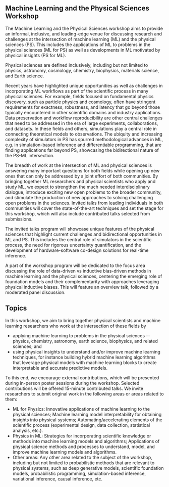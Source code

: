 ## Machine Learning and the Physical Sciences Workshop

The Machine Learning and the Physical Sciences workshop aims to provide an informal, inclusive, and leading-edge venue for discussing research and challenges at the intersection of machine learning (ML) and the physical sciences (PS). This includes the applications of ML to problems in the physical sciences (ML for PS) as well as developments in ML motivated by physical insights (PS for ML).

Physical sciences are defined inclusively, including but not limited to physics, astronomy, cosmology, chemistry, biophysics, materials science, and Earth science.

Recent years have highlighted unique opportunities as well as challenges in incorporating ML workflows as part of the scientific process in many physical sciences. For example, fields focused on fundamental physics discovery, such as particle physics and cosmology, often have stringent requirements for exactness, robustness, and latency that go beyond those typically encountered in other scientific domains and industry applications. Data preservation and workflow reproducibility are other central challenges that need to be addressed in the era of large experiments, collaborations, and datasets. In these fields and others, simulations play a central role in connecting theoretical models to observations. The ubiquity and increasing complexity of simulators in PS has spurred methodological advances in ML, e.g. in simulation-based inference and differentiable programming, that are finding applications far beyond PS, showcasing the bidirectional nature of the PS-ML intersection.

The breadth of work at the intersection of ML and physical sciences is answering many important questions for both fields while opening up new ones that can only be addressed by a joint effort of both communities. By bringing together ML researchers and physical scientists who apply and study ML, we expect to strengthen the much needed interdisciplinary dialogue, introduce exciting new open problems to the broader community, and stimulate the production of new approaches to solving challenging open problems in the sciences. Invited talks from leading individuals in both communities will cover the state-of-the-art techniques and set the stage for this workshop, which will also include contributed talks selected from submissions.

The invited talks program will showcase unique features of the physical sciences that highlight current challenges and bidirectional opportunities in ML and PS. This includes the central role of simulators in the scientific process, the need for rigorous uncertainty quantification, and the development of hardware-software co-design solutions for real-time inference.

A part of the workshop program will be dedicated to the focus area discussing the role of data-driven vs inductive bias-driven methods in machine learning and the physical sciences, centering the emerging role of foundation models and their complementarity with approaches leveraging physical inductive biases. This will feature an overview talk, followed by a moderated panel discussion.


## Topics
In this workshop, we aim to bring together physical scientists and machine learning researchers who work at the intersection of these fields by

- applying machine learning to problems in the physical sciences -- physics, chemistry, astronomy, earth science, biophysics, and related sciences; and
- using physical insights to understand and/or improve machine learning techniques, for instance building hybrid machine learning algorithms that leverage physical models with machine learning blocks to create interpretable and accurate predictive models.

To this end, we encourage external contributions, which will be presented during in-person poster sessions during the workshop. Selected contributions will be offered 15-minute contributed talks. We invite researchers to submit original work in the following areas or areas related to them:

- ML for Physics: Innovative applications of machine learning to the physical sciences; Machine learning model interpretability for obtaining insights into physical systems; Automating/accelerating elements of the scientific process (experimental design, data collection, statistical analysis, etc.).
- Physics in ML: Strategies for incorporating scientific knowledge or methods into machine learning models and algorithms; Applications of physical science methods and processes to understand, model, and improve machine learning models and algorithms.
- Other areas: Any other area related to the subject of the workshop, including but not limited to probabilistic methods that are relevant to physical systems, such as deep generative models, scientific foundation models, probabilistic programming, simulation-based inference, variational inference, causal inference, etc.
